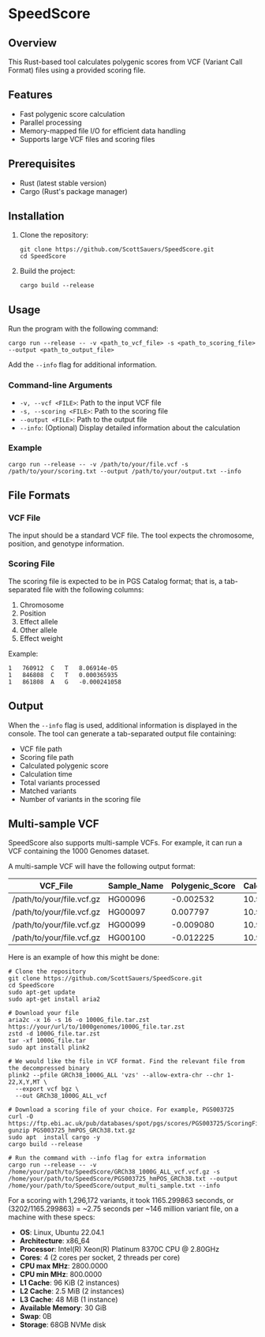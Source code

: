 # SpeedScore

## Overview

This Rust-based tool calculates polygenic scores from VCF (Variant Call Format) files using a provided scoring file.

## Features

- Fast polygenic score calculation
- Parallel processing
- Memory-mapped file I/O for efficient data handling
- Supports large VCF files and scoring files

## Prerequisites

- Rust (latest stable version)
- Cargo (Rust's package manager)

## Installation

1. Clone the repository:
   ```
   git clone https://github.com/ScottSauers/SpeedScore.git
   cd SpeedScore
   ```

2. Build the project:
   ```
   cargo build --release
   ```

## Usage

Run the program with the following command:

```
cargo run --release -- -v <path_to_vcf_file> -s <path_to_scoring_file> --output <path_to_output_file>
```
Add the ```--info``` flag for additional information.

### Command-line Arguments

- `-v, --vcf <FILE>`: Path to the input VCF file
- `-s, --scoring <FILE>`: Path to the scoring file
- `--output <FILE>`: Path to the output file
- `--info`: (Optional) Display detailed information about the calculation

### Example

```
cargo run --release -- -v /path/to/your/file.vcf -s /path/to/your/scoring.txt --output /path/to/your/output.txt --info
```

## File Formats

### VCF File
The input should be a standard VCF file. The tool expects the chromosome, position, and genotype information.

### Scoring File
The scoring file is expected to be in PGS Catalog format; that is, a tab-separated file with the following columns:
1. Chromosome
2. Position
3. Effect allele
4. Other allele
5. Effect weight

Example:
```
1   760912  C   T   8.06914e-05
1   846808  C   T   0.000365935
1   861808  A   G   -0.000241058
```

## Output

When the `--info` flag is used, additional information is displayed in the console. The tool can generate a tab-separated output file containing:
- VCF file path
- Scoring file path
- Calculated polygenic score
- Calculation time
- Total variants processed
- Matched variants
- Number of variants in the scoring file

## Multi-sample VCF
SpeedScore also supports multi-sample VCFs. For example, it can run a VCF containing the 1000 Genomes dataset.

A multi-sample VCF will have the following output format:

| VCF_File                    | Sample_Name | Polygenic_Score | Calculation_Time_Seconds | Total_Variants | Matched_Variants |
|-----------------------------|-------------|-----------------|--------------------------|----------------|------------------|
| /path/to/your/file.vcf.gz   | HG00096     | -0.002532       | 10.968153              | 45693          | 45693            |
| /path/to/your/file.vcf.gz   | HG00097     | 0.007797        | 10.968153              | 45693          | 45693            |
| /path/to/your/file.vcf.gz   | HG00099     | -0.009080       | 10.968153              | 45693          | 45693            |
| /path/to/your/file.vcf.gz   | HG00100     | -0.012225       | 10.968153              | 45693          | 45693            |



Here is an example of how this might be done:

```
# Clone the repository
git clone https://github.com/ScottSauers/SpeedScore.git
cd SpeedScore
sudo apt-get update
sudo apt-get install aria2

# Download your file
aria2c -x 16 -s 16 -o 1000G_file.tar.zst https://your/url/to/1000genomes/1000G_file.tar.zst
zstd -d 1000G_file.tar.zst
tar -xf 1000G_file.tar
sudo apt install plink2

# We would like the file in VCF format. Find the relevant file from the decompressed binary
plink2 --pfile GRCh38_1000G_ALL 'vzs' --allow-extra-chr --chr 1-22,X,Y,MT \
  --export vcf bgz \
  --out GRCh38_1000G_ALL_vcf

# Download a scoring file of your choice. For example, PGS003725
curl -O https://ftp.ebi.ac.uk/pub/databases/spot/pgs/scores/PGS003725/ScoringFiles/Harmonized/PGS003725_hmPOS_GRCh38.txt.gz
gunzip PGS003725_hmPOS_GRCh38.txt.gz
sudo apt  install cargo -y
cargo build --release

# Run the command with --info flag for extra information
cargo run --release -- -v /home/your/path/to/SpeedScore/GRCh38_1000G_ALL_vcf.vcf.gz -s /home/your/path/to/SpeedScore/PGS003725_hmPOS_GRCh38.txt --output /home/your/path/to/SpeedScore/output_multi_sample.txt --info
```
For a scoring with 1,296,172 variants, it took 1165.299863 seconds, or (3202/1165.299863) = ~2.75 seconds per ~146 million variant file, on a machine with these specs:

- **OS**: Linux, Ubuntu 22.04.1
- **Architecture**: x86_64
- **Processor**: Intel(R) Xeon(R) Platinum 8370C CPU @ 2.80GHz
- **Cores**: 4 (2 cores per socket, 2 threads per core)
- **CPU max MHz**: 2800.0000
- **CPU min MHz**: 800.0000
- **L1 Cache**: 96 KiB (2 instances)
- **L2 Cache**: 2.5 MiB (2 instances)
- **L3 Cache**: 48 MiB (1 instance)
- **Available Memory**: 30 GiB
- **Swap**: 0B
- **Storage**: 68GB NVMe disk
